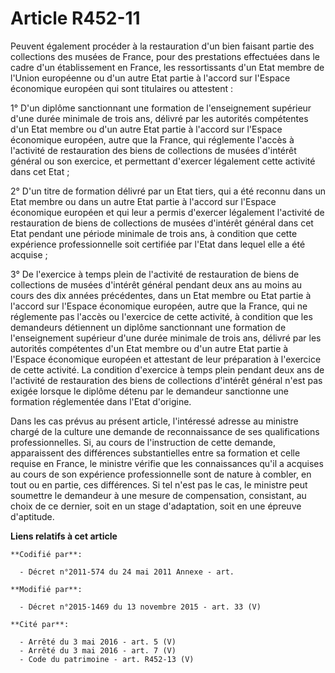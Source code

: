 # Article R452-11

Peuvent également procéder à la restauration d'un bien faisant partie des collections des musées de France, pour des
prestations effectuées dans le cadre d'un établissement en France, les ressortissants d'un Etat membre de l'Union européenne
ou d'un autre Etat partie à l'accord sur l'Espace économique européen qui sont titulaires ou attestent :

1° D'un diplôme sanctionnant une formation de l'enseignement supérieur d'une durée minimale de trois ans, délivré par les
autorités compétentes d'un Etat membre ou d'un autre Etat partie à l'accord sur l'Espace économique européen, autre que la
France, qui réglemente l'accès à l'activité de restauration des biens de collections de musées d'intérêt général ou son
exercice, et permettant d'exercer légalement cette activité dans cet Etat ;

2° D'un titre de formation délivré par un Etat tiers, qui a été reconnu dans un Etat membre ou dans un autre Etat partie à
l'accord sur l'Espace économique européen et qui leur a permis d'exercer légalement l'activité de restauration de biens de
collections de musées d'intérêt général dans cet Etat pendant une période minimale de trois ans, à condition que cette
expérience professionnelle soit certifiée par l'Etat dans lequel elle a été acquise ;

3° De l'exercice à temps plein de l'activité de restauration de biens de collections de musées d'intérêt général pendant deux
ans au moins au cours des dix années précédentes, dans un Etat membre ou Etat partie à l'accord sur l'Espace économique
européen, autre que la France, qui ne réglemente pas l'accès ou l'exercice de cette activité, à condition que les demandeurs
détiennent un diplôme sanctionnant une formation de l'enseignement supérieur d'une durée minimale de trois ans, délivré par
les autorités compétentes d'un Etat membre ou d'un autre Etat partie à l'Espace économique européen et attestant de leur
préparation à l'exercice de cette activité. La condition d'exercice à temps plein pendant deux ans de l'activité de
restauration des biens de collections d'intérêt général n'est pas exigée lorsque le diplôme détenu par le demandeur
sanctionne une formation réglementée dans l'Etat d'origine.

Dans les cas prévus au présent article, l'intéressé adresse au ministre chargé de la culture une demande de reconnaissance de
ses qualifications professionnelles. Si, au cours de l'instruction de cette demande, apparaissent des différences
substantielles entre sa formation et celle requise en France, le ministre vérifie que les connaissances qu'il a acquises au
cours de son expérience professionnelle sont de nature à combler, en tout ou en partie, ces différences. Si tel n'est pas le
cas, le ministre peut soumettre le demandeur à une mesure de compensation, consistant, au choix de ce dernier, soit en un
stage d'adaptation, soit en une épreuve d'aptitude.

**Liens relatifs à cet article**

	**Codifié par**:

	  - Décret n°2011-574 du 24 mai 2011 Annexe - art.

	**Modifié par**:

	  - Décret n°2015-1469 du 13 novembre 2015 - art. 33 (V)

	**Cité par**:

	  - Arrêté du 3 mai 2016 - art. 5 (V)
	  - Arrêté du 3 mai 2016 - art. 7 (V)
	  - Code du patrimoine - art. R452-13 (V)
